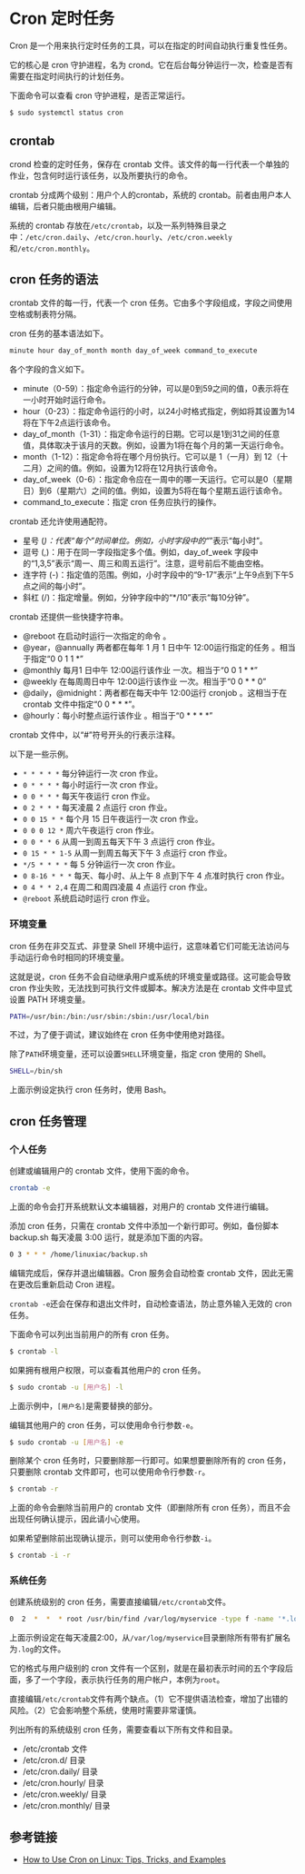 # Cron 定时任务

Cron 是一个用来执行定时任务的工具，可以在指定的时间自动执行重复性任务。

它的核心是 cron 守护进程，名为 crond。它在后台每分钟运行一次，检查是否有需要在指定时间执行的计划任务。

下面命令可以查看 cron 守护进程，是否正常运行。

```bash
$ sudo systemctl status cron
```

## crontab

crond 检查的定时任务，保存在 crontab 文件。该文件的每一行代表一个单独的作业，包含何时运行该任务，以及所要执行的命令。

crontab 分成两个级别：用户个人的crontab，系统的 crontab。前者由用户本人编辑，后者只能由根用户编辑。

系统的 crontab 存放在`/etc/crontab`，以及一系列特殊目录之中：`/etc/cron.daily`、`/etc/cron.hourly`、`/etc/cron.weekly`和`/etc/cron.monthly`。

## cron 任务的语法

crontab 文件的每一行，代表一个 cron 任务。它由多个字段组成，字段之间使用空格或制表符分隔。

cron 任务的基本语法如下。

```bash
minute hour day_of_month month day_of_week command_to_execute
```

各个字段的含义如下。

- minute（0-59）：指定命令运行的分钟，可以是0到59之间的值，0表示将在一小时开始时运行命令。
- hour（0-23）：指定命令运行的小时，以24小时格式指定，例如将其设置为14将在下午2点运行该命令。
- day_of_month（1-31）：指定命令运行的日期。它可以是1到31之间的任意值，具体取决于该月的天数。例如，设置为1将在每个月的第一天运行命令。
- month（1-12）：指定命令将在哪个月份执行。它可以是 1（一月）到 12（十二月）之间的值。例如，设置为12将在12月执行该命令。
- day_of_week（0-6）：指定命令应在一周中的哪一天运行。它可以是0（星期日）到6（星期六）之间的值。例如，设置为5将在每个星期五运行该命令。
- command_to_execute：指定 cron 任务应执行的操作。

crontab 还允许使用通配符。

- 星号 (*)：代表“每个”时间单位。例如，小时字段中的“*”表示“每小时”。
- 逗号 (,)：用于在同一字段指定多个值。例如，day_of_week 字段中的“1,3,5”表示“周一、周三和周五运行”。注意，逗号前后不能由空格。
- 连字符 (-)：指定值的范围。例如，小时字段中的“9-17”表示“上午9点到下午5点之间的每小时”。
- 斜杠 (/)：指定增量。例如，分钟字段中的“*/10”表示“每10分钟”。

crontab 还提供一些快捷字符串。

- @reboot	在启动时运行一次指定的命令 。
- @year，@annually 两者都在每年 1 月 1 日中午 12:00运行指定的任务 。相当于指定“0 0 1 1 *”
- @monthly 每月1 日中午 12:00运行该作业 一次。相当于“0 0 1 * *”
- @weekly 在每周周日中午 12:00运行该作业 一次。相当于“0 0 * * 0”
- @daily，@midnight：两者都在每天中午 12:00运行 cronjob  。这相当于在 crontab 文件中指定“0 0 * * *”。
- @hourly：每小时整点运行该作业 。相当于“0 * * * *”

crontab 文件中，以“#”符号开头的行表示注释。

以下是一些示例。

- `* * * * *`	每分钟运行一次 cron 作业。
- `0 * * * *`	每小时运行一次 cron 作业。
- `0 0 * * *`	每天午夜运行 cron 作业。
- `0 2 * * *`	每天凌晨 2 点运行 cron 作业。
- `0 0 15 * *`	每个月 15 日午夜运行一次 cron 作业。
- `0 0 0 12 *`	周六午夜运行 cron 作业。
- `0 0 * * 6`	从周一到周五每天下午 3 点运行 cron 作业。
- `0 15 * * 1-5`	从周一到周五每天下午 3 点运行 cron 作业。
- `*/5 * * * *`	每 5 分钟运行一次 cron 作业。
- `0 8-16 * * *` 每天、每小时、从上午 8 点到下午 4 点准时执行 cron 作业。
- `0 4 * * 2,4`	在周二和周四凌晨 4 点运行 cron 作业。
- `@reboot`	系统启动时运行 cron 作业。

### 环境变量

cron 任务在非交互式、非登录 Shell 环境中运行，这意味着它们可能无法访问与手动运行命令时相同的环境变量。

这就是说，cron 任务不会自动继承用户或系统的环境变量或路径。这可能会导致 cron 作业失败，无法找到可执行文件或脚本。解决方法是在 crontab 文件中显式设置 PATH 环境变量。

```bash
PATH=/usr/bin:/bin:/usr/sbin:/sbin:/usr/local/bin
```

不过，为了便于调试，建议始终在 cron 任务中使用绝对路径。

除了`PATH`环境变量，还可以设置`SHELL`环境变量，指定 cron 使用的 Shell。

```bash
SHELL=/bin/sh
```

上面示例设定执行 cron 任务时，使用 Bash。

## cron 任务管理

### 个人任务

创建或编辑用户的 crontab 文件，使用下面的命令。

```bash
crontab -e
```

上面的命令会打开系统默认文本编辑器，对用户的 crontab 文件进行编辑。

添加 cron 任务，只需在 crontab 文件中添加一个新行即可。例如，备份脚本 backup.sh 每天凌晨 3:00 运行，就是添加下面的内容。

```bash
0 3 * * * /home/linuxiac/backup.sh
```

编辑完成后，保存并退出编辑器。Cron 服务会自动检查 crontab 文件，因此无需在更改后重新启动 Cron 进程。

`crontab -e`还会在保存和退出文件时，自动检查语法，防止意外输入无效的 cron 任务。

下面命令可以列出当前用户的所有 cron 任务。

```bash
$ crontab -l
```

如果拥有根用户权限，可以查看其他用户的 cron 任务。

```bash
$ sudo crontab -u [用户名] -l
```

上面示例中，`[用户名]`是需要替换的部分。

编辑其他用户的 cron 任务，可以使用命令行参数`-e`。

```bash
$ sudo crontab -u [用户名] -e
```

删除某个 cron 任务时，只要删除那一行即可。如果想要删除所有的 cron 任务，只要删除 crontab 文件即可，也可以使用命令行参数`-r`。

```bash
$ crontab -r
```

上面的命令会删除当前用户的 crontab 文件（即删除所有 cron 任务），而且不会出现任何确认提示，因此请小心使用。

如果希望删除前出现确认提示，则可以使用命令行参数`-i`。

```bash
$ crontab -i -r
```

### 系统任务

创建系统级别的 cron 任务，需要直接编辑`/etc/crontab`文件。

```bash
0  2  *  *  * root /usr/bin/find /var/log/myservice -type f -name '*.log' -delete
```

上面示例设定在每天凌晨2:00，从`/var/log/myservice`目录删除所有带有扩展名为`.log`的文件。

它的格式与用户级别的 cron 文件有一个区别，就是在最初表示时间的五个字段后面，多了一个字段，表示执行任务的用户帐户，本例为`root`。

直接编辑`/etc/crontab`文件有两个缺点。（1）它不提供语法检查，增加了出错的风险。（2）它会影响整个系统，使用时需要非常谨慎。

列出所有的系统级别 cron 任务，需要查看以下所有文件和目录。

- /etc/crontab 文件
- /etc/cron.d/ 目录
- /etc/cron.daily/ 目录
- /etc/cron.hourly/ 目录
- /etc/cron.weekly/ 目录
- /etc/cron.monthly/ 目录

## 参考链接

- [How to Use Cron on Linux: Tips, Tricks, and Examples](https://linuxiac.com/how-to-use-cron-and-crontab-on-linux/)


